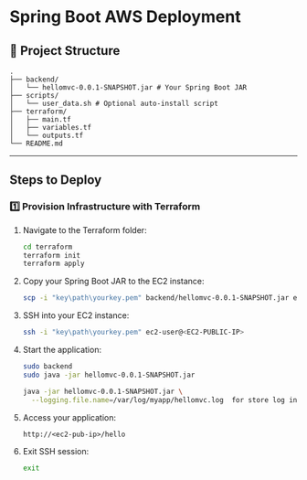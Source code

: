 # Spring Boot AWS Deployment

## 📁 Project Structure

```
.
├── backend/
│   └── hellomvc-0.0.1-SNAPSHOT.jar # Your Spring Boot JAR
├── scripts/
│   └── user_data.sh # Optional auto-install script
├── terraform/
│   ├── main.tf
│   ├── variables.tf
│   └── outputs.tf
└── README.md
```

---

## **Steps to Deploy**

### **1️⃣ Provision Infrastructure with Terraform**

1. Navigate to the Terraform folder:
   ```bash
   cd terraform
   terraform init
   terraform apply
   ```

2. Copy your Spring Boot JAR to the EC2 instance:
   ```bash
   scp -i "key\path\yourkey.pem" backend/hellomvc-0.0.1-SNAPSHOT.jar ec2-user@<EC2-PUBLIC-IP>:/home/ec2-user/backend/
   ```

3. SSH into your EC2 instance:
   ```bash
   ssh -i "key\path\yourkey.pem" ec2-user@<EC2-PUBLIC-IP>
   ```

4. Start the application:
   ```bash
   sudo backend
   sudo java -jar hellomvc-0.0.1-SNAPSHOT.jar

   java -jar hellomvc-0.0.1-SNAPSHOT.jar \
     --logging.file.name=/var/log/myapp/hellomvc.log  for store log into this path 
   ```

5. Access your application:
   ```
   http://<ec2-pub-ip>/hello
   ```

6. Exit SSH session:
   ```bash
   exit
   ```
